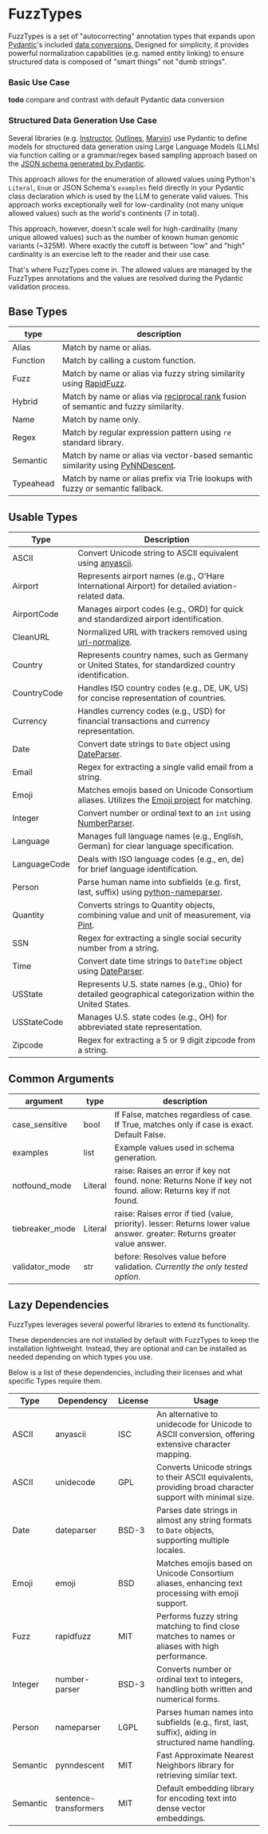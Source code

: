 # FuzzTypes

FuzzTypes is a set of "autocorrecting" annotation types that expands
upon [Pydantic](https://github.com/pydantic/pydantic)'s included [data
conversions.](https://docs.pydantic.dev/latest/concepts/conversion_table/)
Designed for simplicity, it provides powerful normalization capabilities
(e.g. named entity linking) to ensure structured data is composed of
"smart things" not "dumb strings".

### Basic Use Case

**todo** compare and contrast with default Pydantic data conversion

### Structured Data Generation Use Case

Several libraries (e.g. [Instructor](https://github.com/jxnl/instructor),
[Outlines](https://github.com/outlines-dev/outlines),
[Marvin](https://github.com/prefecthq/marvin)) use Pydantic to define models for structured data generation
using Large Language Models (LLMs) via function calling or a grammar/regex
based sampling approach based on the [JSON schema generated by Pydantic](https://docs.pydantic.dev/latest/concepts/json_schema/).

This approach allows for the enumeration of allowed values using
Python's `Literal`, `Enum` or JSON Schema's `examples` field directly
in your Pydantic class declaration which is used by the LLM to
generate valid values. This approach works exceptionally well for
low-cardinality (not many unique allowed values) such as the world's
continents (7 in total).

This approach, however, doesn't scale well for high-cardinality (many unique
allowed values) such as the number of known human genomic variants (~325M).
Where exactly the cutoff is between "low" and "high" cardinality is an exercise
left to the reader and their use case. 

That's where FuzzTypes come in. The allowed values are managed by the FuzzTypes
annotations and the values are resolved during the Pydantic validation process.

## Base Types

| type       | description                                                                                                                               |
|------------|-------------------------------------------------------------------------------------------------------------------------------------------|
| Alias      | Match by name or alias.                                                                                                                   |
| Function   | Match by calling a custom function.                                                                                                       |
| Fuzz       | Match by name or alias via fuzzy string similarity using [RapidFuzz](https://github.com/rapidfuzz/RapidFuzz).                             |
| Hybrid     | Match by name or alias via [reciprocal rank](https://en.wikipedia.org/wiki/Mean_reciprocal_rank) fusion of semantic and fuzzy similarity. |
| Name       | Match by name only.                                                                                                                       |
| Regex      | Match by regular expression pattern using `re` standard library.                                                                          |
| Semantic   | Match by name or alias via vector-based semantic similarity using [PyNNDescent](https://github.com/lmcinnes/pynndescent).                 |
| Typeahead  | Match by name or alias prefix via Trie lookups with fuzzy or semantic fallback.                                                           |

## Usable Types

| Type         | Description                                                                                                                                                      |
|--------------|------------------------------------------------------------------------------------------------------------------------------------------------------------------|
| ASCII        | Convert Unicode string to ASCII equivalent using [anyascii](https://github.com/anyascii/anyascii).                                                               |
| Airport      | Represents airport names (e.g., O'Hare International Airport) for detailed aviation-related data.                                                                |
| AirportCode  | Manages airport codes (e.g., ORD) for quick and standardized airport identification.                                                                             |
| CleanURL     | Normalized URL with trackers removed using [url-normalize](https://github.com/niksite/url-normalize).                                                            |
| Country      | Represents country names, such as Germany or United States, for standardized country identification.                                                             |
| CountryCode  | Handles ISO country codes (e.g., DE, UK, US) for concise representation of countries.                                                                            |
| Currency     | Handles currency codes (e.g., USD) for financial transactions and currency representation.                                                                       |
| Date         | Convert date strings to `Date` object using [DateParser](https://pypi.org/project/dateparser/).                                                                  |
| Email        | Regex for extracting a single valid email from a string.                                                                                                         |
| Emoji        | Matches emojis based on Unicode Consortium aliases. Utilizes the [Emoji project](https://github.com/carpedm20/emoji/) for matching.                              |
| Integer      | Convert number or ordinal text to an `int` using [NumberParser](https://github.com/scrapinghub/number-parser/).                                                  |
| Language     | Manages full language names (e.g., English, German) for clear language specification.                                                                            |
| LanguageCode | Deals with ISO language codes (e.g., en, de) for brief language identification.                                                                                  |
| Person       | Parse human name into subfields (e.g. first, last, suffix) using [python-nameparser](https://github.com/derek73/python-nameparser?tab=License-1-ov-file#readme). |
| Quantity     | Converts strings to Quantity objects, combining value and unit of measurement, via [Pint](https://github.com/hgrecco/pint).                                      |
| SSN          | Regex for extracting a single social security number from a string.                                                                                              |
| Time         | Convert date time strings to `DateTime` object using [DateParser](https://pypi.org/project/dateparser/).                                                         |
| USState      | Represents U.S. state names (e.g., Ohio) for detailed geographical categorization within the United States.                                                      |
| USStateCode  | Manages U.S. state codes (e.g., OH) for abbreviated state representation.                                                                                        |
| Zipcode      | Regex for extracting a 5 or 9 digit zipcode from a string.                                                                                                       |

## Common Arguments

| argument        | type    | description                                                                                                               |
|-----------------|---------|---------------------------------------------------------------------------------------------------------------------------|
| case_sensitive  | bool    | If False, matches regardless of case. If True, matches only if case is exact. Default False.                              |
| examples        | list    | Example values used in schema generation.                                                                                 |
| notfound_mode   | Literal | raise: Raises an error if key not found. none: Returns None if key not found. allow: Returns key if not found.            |
| tiebreaker_mode | Literal | raise: Raises error if tied (value, priority). lesser: Returns lower value answer. greater: Returns greater value answer. |
| validator_mode  | str     | before: Resolves value before validation. *Currently the only tested option.*                                             |


## Lazy Dependencies

FuzzTypes leverages several powerful libraries to extend its functionality.

These dependencies are not installed by default with FuzzTypes to keep the
installation lightweight. Instead, they are optional and can be installed
as needed depending on which types you use.

Below is a list of these dependencies, including their licenses and what
specific Types require them.

| Type     | Dependency            | License | Usage                                                                                                     |
|----------|-----------------------|---------|-----------------------------------------------------------------------------------------------------------|
| ASCII    | anyascii              | ISC     | An alternative to unidecode for Unicode to ASCII conversion, offering extensive character mapping.        |
| ASCII    | unidecode             | GPL     | Converts Unicode strings to their ASCII equivalents, providing broad character support with minimal size. |
| Date     | dateparser            | BSD-3   | Parses date strings in almost any string formats to `Date` objects, supporting multiple locales.          |
| Emoji    | emoji                 | BSD     | Matches emojis based on Unicode Consortium aliases, enhancing text processing with emoji support.         |
| Fuzz     | rapidfuzz             | MIT     | Performs fuzzy string matching to find close matches to names or aliases with high performance.           |
| Integer  | number-parser         | BSD-3   | Converts number or ordinal text to integers, handling both written and numerical forms.                   |
| Person   | nameparser            | LGPL    | Parses human names into subfields (e.g., first, last, suffix), aiding in structured name handling.        |
| Semantic | pynndescent           | MIT     | Fast Approximate Nearest Neighbors library for retrieving similar text.                                   |
| Semantic | sentence-transformers | MIT     | Default embedding library for encoding text into dense vector embeddings.                                 |
